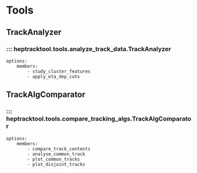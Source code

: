 # Tools

## TrackAnalyzer

### ::: heptracktool.tools.analyze_track_data.TrackAnalyzer
    options:
        members:
            - study_cluster_features
            - apply_eta_dep_cuts

## TrackAlgComparator

### ::: heptracktool.tools.compare_tracking_algs.TrackAlgComparator
    options:
        members:
            - compare_track_contents
            - analyse_common_track
            - plot_common_tracks
            - plot_disjoint_tracks
